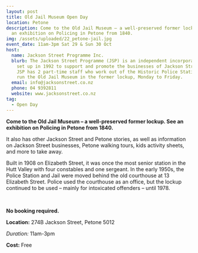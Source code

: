 ```yaml
---
layout: post
title: Old Jail Museum Open Day
location: Petone
description: Come to the Old Jail Museum – a well-preserved former lockup. See
  an exhibition on Policing in Petone from 1840.
img: /assets/uploaded/22_petone-jail.jpg
event_date: 11am-3pm Sat 29 & Sun 30 Oct
host:
  name: Jackson Street Programme Inc.
  blurb: The Jackson Street Programme (JSP) is an independent incorporated society
    set up in 1992 to support and promote the businesses of Jackson Street. The
    JSP has 2 part-time staff who work out of the Historic Police Station and
    run the Old Jail Museum in the former lockup, Monday to Friday.
  email: info@jacksonstreet.co.nz
  phone: 04 9392811
  website: www.jacksonstreet.co.nz
tag:
  - Open Day
---
```

**Come to the Old Jail Museum – a well-preserved former lockup. See an exhibition on Policing in Petone from 1840.**



It also has other Jackson Street and Petone stories, as well as information on Jackson Street businesses, Petone walking tours, kids activity sheets, and more to take away.



Built in 1908 on Elizabeth Street, it was once the most senior station in the Hutt Valley with four constables and one sergeant.  In the early 1950s, the Police Station and Jail were moved behind the old courthouse at 13 Elizabeth Street. Police used the courthouse as an office, but the lockup continued to be used – mainly for intoxicated offenders – until 1978.

<br>

**No booking required.**

**Location:** 274B Jackson Street, Petone 5012

*﻿*Duration:** 11am-3pm

**Cost:** Free